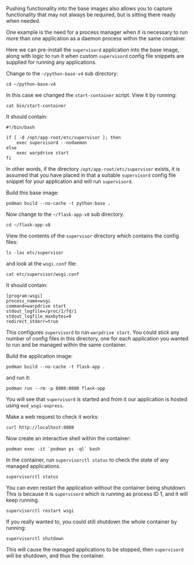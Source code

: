 Pushing functionality into the base images also allows you to capture functionality that may not always be required, but is sitting there ready when needed.

One example is the need for a process manager when it is necessary to run more than one application as a daemon process within the same container.

Here we can pre-install the `supervisord` application into the base image, along with logic to run it when custom `supervisord` config file snippets are supplied for running any applications.

Change to the `~/python-base-v4` sub directory:

```execute
cd ~/python-base-v4
```

In this case we changed the `start-container` script. View it by running:

```execute
cat bin/start-container
```

It should contain:

```
#!/bin/bash

if [ -d /opt/app-root/etc/supervisor ]; then
    exec supervisord --nodaemon
else
    exec warpdrive start
fi
```

In other words, if the directory `/opt/app-root/etc/supervisor` exists, it is assumed that you have placed in that a suitable `supervisord` config file snippet for your application and will run `supervisord`.

Build this base image:

```execute
podman build --no-cache -t python-base .
```

Now change to the `~/flask-app-v8` sub directory.

```execute
cd ~/flask-app-v8
```

View the contents of the `supervisor` directory which contains the config files:

```execute
ls -las etc/supervisor
```

and look at the `wsgi.conf` file:

```execute
cat etc/supervisor/wsgi.conf
```

It should contain:

```
[program:wsgi]
process_name=wsgi
command=warpdrive start
stdout_logfile=/proc/1/fd/1
stdout_logfile_maxbytes=0
redirect_stderr=true
```

This configures `supervisord` to run `warpdrive start`. You could stick any number of config files in this directory, one for each application you wanted to run and be managed within the same container.

Build the application image:

```execute
podman build --no-cache -t flask-app .
```

and run it:

```execute
podman run --rm -p 8080:8080 flask-app
```

You will see that `supervisord` is started and from it our application is hosted using `mod_wsgi-express`.

Make a web request to check it works:

```execute-2
curl http://localhost:8080
```

Now create an interactive shell within the container:

```execute-2
podman exec -it `podman ps -ql` bash
```

In the container, run `supervisorctl status` to check the state of any managed applications.

```execute-2
supervisorctl status
```

You can even restart the application without the container being shutdown. This is because it is `supervisord` which is running as process ID 1, and it will keep running.

```execute-2
supervisorctl restart wsgi
```

If you really wanted to, you could still shutdown the whole container by running:

```execute-2
supervisorctl shutdown
```

This will cause the managed applications to be stopped, then `supervisord` will be shutdown, and thus the container.

